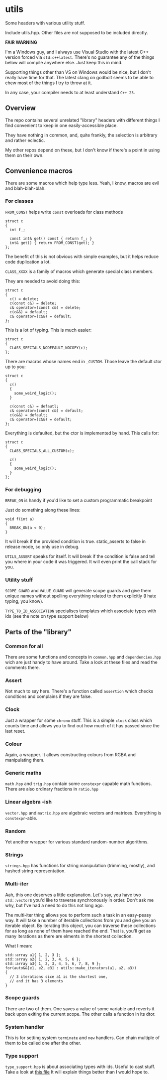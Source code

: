 # utils
Some headers with various utility stuff.

Include utils.hpp.
Other files are not supposed to be included directly.

**FAIR WARNING**

I'm a Windows guy, and I always use Visual Studio with the latest C++ version forced via
`std:c++latest`. There's no guarantee any of the things below will
compile anywhere else. Just keep this in mind.

Supporting things other than VS on Windows would be nice, but I don't
really have time for that. The latest clang on godbolt seems to be
able to chew most of the things I try to throw at it.

In any case, your compiler needs to at least understand `C++ 23`.

## Overview

The repo contains several unrelated "library" headers with different
things I find convenient to keep in one easily-accessible place.

They have nothing in common, and, quite frankly, the selection is
arbitrary and rather eclectic.

My other repos depend on these, but I don't know if there's a point
in using them on their own.

## Convenience macros

There are some macros which help type less.
Yeah, I know, macros are evil and blah-blah-blah.

### For classes

`FROM_CONST` helps write `const` overloads for class methods
```
struct c
{
  int f_;

  const int& get() const { return f_; }
  int& get() { return FROM_CONST(get); }
};
```
The benefit of this is not obvious with simple examples, but it helps
reduce code duplication a lot.

`CLASS_XXXX` is a family of macros which generate special class members.

They are needed to avoid doing this:
```
struct c
{
  c() = delete;
  c(const c&) = delete;
  c& operator=(const c&) = delete;
  c(c&&) = default;
  c& operator=(c&&) = default;
};
```
This is a lot of typing. This is much easier:
```
struct c
{
  CLASS_SPECIALS_NODEFAULT_NOCOPY(c);
};
```
There are macros whose names end in `_CUSTOM`. Those leave the default ctor up to you:
```
struct c
{
  c()
  {
    some_weird_logic();
  }

  c(const c&) = defautl;
  c& operator=(const c&) = default;
  c(c&&) = default;
  c& operator=(c&&) = default;
};
```
Everything is defaulted, but the ctor is implemented by hand.
This calls for:
```
struct c
{
  CLASS_SPECIALS_ALL_CUSTOM(c);
  
  c()
  {
    some_weird_logic();
  }
};
```

### For debugging

`BREAK_ON` is handy if you'd like to set a custom programmatic breakpoint

Just do something along these lines:
```
void f(int a)
{
  BREAK_ON(a < 0);
}
```
It will break if the provided condition is true.
static_asserts to false in release mode, so only use in debug.

`UTILS_ASSERT` speaks for itself. It will break if the condition is false
and tell you where in your code it was triggered.
It will even print the call stack for you.

### Utility stuff

`SCOPE_GUARD` and `VALUE_GUARD` will generate scope guards and give them
unique names without spelling everything related to them explicitly (I hate typing, you know).

`TYPE_TO_ID_ASSOCIATION` specialises templates which associate types with ids (see the note on type support below)

## Parts of the "library"

### Common for all

There are some functions and concepts in `common.hpp` and `dependencies.hpp` wich are just handy
to have around. Take a look at these files and read the comments there.

### Assert

Not much to say here. There's a function called `assertion` which checks
conditions and complains if they are false.

### Clock

Just a wrapper for some `chrono` stuff. This is a simple `clock` class
which counts time and allows you to find out how much of it has passed since the last reset.

### Colour

Again, a wrapper. It allows constructing colours from RGBA and manipulating them.

### Generic maths

`math.hpp` and `trig.hpp` contain some `constexpr` capable math functions.
There are also ordinary fractions in `ratio.hpp`

### Linear algebra -ish

`vector.hpp` and `matrix.hpp` are algebraic vectors and matrices.
Everything is `constexpr`-able.

### Random

Yet another wrapper for various standard random-number algorithms.

### Strings

`strings.hpp` has functions for string manipulation (trimming, mostly),
and hashed string representation.

### Multi-iter

Aah, this one deserves a little explanation.
Let's say, you have two `std::vector`s you'd like to traverse synchronously in order.
Don't ask me why, but I've had a need to do this not long ago.

The multi-iter thing allows you to perform such a task in an easy-peasy way.
It will take a number of iterable collections from you and give you an iterable object.
By iterating this object, you can traverse these collections for as long as none of them
have reached the end. That is, you'll get as many iterations as there are elments in
the shortest collection.

What I mean:
```
std::array a1{ 1, 2, 3 };
std::array a2{ 1, 2, 3, 4, 5, 6 };
std::array a3{ 1, 2, 3, 4, 5, 6, 7, 8, 9 };
for(auto&&[e1, e2, e3] : utils::make_iterators(a1, a2, a3))
{
  // 3 iterations sice a1 is the shortest one,
  // and it has 3 elements
}
```

### Scope guards

There are two of them. One saves a value of some variable and reverts it back
upon exiting the current scope. The other calls a function in its dtor.

### System handler

This is for setting system `terminate` and `new` handlers.
Can chain multiple of them to be called one after the other.

### Type support

`type_support.hpp` is about associating types with ids.
Useful to cast stuff. Take a look at
[this file](/ut_tests/src/type_support.cpp)
It will explain things better than I would hope to.

